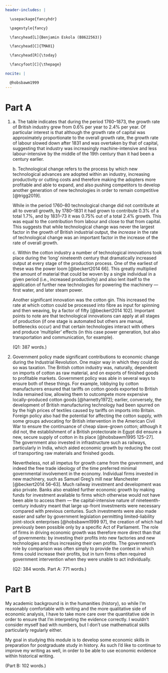 ```yaml
---
header-includes: |

  \usepackage{fancyhdr}

  \pagestyle{fancy}

  \fancyhead[L]{Benjamin Eskola (B8622563)}

  \fancyhead[C]{TMA01}

  \fancyhead[R]{\today}

  \fancyfoot[C]{\thepage}

nocite: |

  @hobsbawm1999
---
```


# Part A

1. a. The table indicates that during the period 1760–1873, the growth rate of British industry grew from 0.6% per year to 2.4% per year. Of particular interest is that although the growth rate of capital was approximately proportionate to the overall growth rate, the growth rate of labour slowed down after 1831 and was overtaken by that of capital, suggesting that industry was increasingly machine-intensive and less labour-intensive by the middle of the 19th century than it had been a century earlier.

   b. Technological change refers to the process by which new technological advances are adopted within an industry, increasing productivity or cutting costs and therefore making the adopters more profitable and able to expand, and also pushing competitors to develop another generation of new technologies in order to remain competitive [@trigg2019].

   While in the period 1760–80 technological change did not contribute at all to overall growth, by 1780–1831 it had grown to contribute 0.3% of a total 1.7%, and by 1831–73 it was 0.75% out of a total 2.4% growth. This was equal to the contribution from labour and close to that from capital. This suggests that while technological change was never the largest factor in the growth of British industrial output, the _increase_ in the rate of technological change was an important factor in the increase of the rate of overall growth.

   c. Within the cotton industry a number of technological innovations took place during the ‘long’ nineteenth century that dramatically increased output at every stage of the production process. One of the earliest of these was the power loom [@beckert2014 66]. This greatly multiplied the amount of material that could be woven by a single individual in a given period (i.e., increased productivity) and also lent itself to the application of further new technologies for powering the machinery — first water, and later steam power.

   Another significant innovation was the cotton gin. This increased the rate at which cotton could be processed into fibre as input for spinning and then weaving, by a factor of fifty [@beckert2014 102]. Important points to note are that technological innovations can apply at all stages of production (if one stage is automated but others are manual, bottlenecks occur) and that certain technologies interact with others and produce ‘multiplier’ effects (in this case power generation, but also transportation and communication, for example).

   (Q1: 387 words.)

2. Government policy made significant contributions to economic change during the Industrial Revolution. One major way in which they could do so was taxation. The British cotton industry was, naturally, dependent on imports of cotton as raw material, and on exports of finished goods to profitable markets. Government policy was able in several ways to ensure both of these things. For example, lobbying by cotton manufacturers ensured that tariffs on cotton goods exported to British India remained low, allowing them to outcompete more expensive locally-produced cotton goods [@harnetty1972]; earlier, conversely, the development of British manufacturing technology had been spurred on by the high prices of textiles caused by tariffs on imports into Britain. Foreign policy also had the potential for affecting the cotton supply, with some groups advocating for British intervention in the American Civil War to ensure the continuance of cheap slave-grown cotton; although it did not, the establishment of a British protectorate in Egypt did ensure a new, secure supply of cotton in its place [@hobsbawm1995 125–27]. The government also invested in infrastructure such as railways, particularly in India, which aided economic growth by reducing the cost of transporting raw materials and finished goods.

   Nevertheless, not all impetus for growth came from the government, and indeed the free trade ideology of the time preferred minimal governmental involvement in the economy. Individual firms invested in new machinery, such as Samuel Greg’s mill near Manchester [@beckert2014 56–63]. Much railway investment and development was also private. Banks also enabled further economic growth by making funds for investment available to firms which otherwise would not have been able to access them — the capital-intensive nature of nineteenth-century industry meant that large up-front investments were necessary compared with previous centuries. Such investments were also made easier and safer by government legislation permitting limited-liability joint-stock enterprises [@hobsbawm1999 97], the creation of which had previously been possible only by a specific Act of Parliament. The role of firms in driving economic growth was therefore more direct than that of governments: by investing their profits into new factories and new technologies and thus increasing their own profits. The government’s role by comparison was often simply to provide the context in which firms could increase their profits, but in turn firms often required government intervention when they were unable to act individually.

   (Q2: 384 words. Part A: 771 words.)

# Part B

My academic background is in the humanities (history), so while I’m reasonably comfortable with writing and the more qualitative side of economic analysis, I have to take more care over the quantitative side in order to ensure that I’m interpreting the evidence correctly. I wouldn’t consider myself bad with numbers, but I don’t use mathematical skills particularly regularly either.

My goal in studying this module is to develop some economic skills in preparation for postgraduate study in history. As such I’d like to continue to improve my writing as well, in order to be able to use economic evidence within historical writing.

(Part B: 102 words.)
